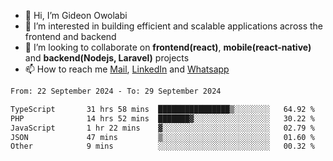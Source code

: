 - 👋 Hi, I’m Gideon Owolabi
- 👀 I’m interested in building efficient and scalable applications across the frontend and backend
- 💞️ I’m looking to collaborate on <b>frontend(react)</b>, <b>mobile(react-native)</b> and <b>backend(Nodejs, Laravel)</b> projects
- 📫 How to reach me <a href="mailto:gideoniyin2021@gmail.com">Mail</a>, <a href="https://www.linkedin.com/in/gideon-owolabi-9b667a232/">LinkedIn</a> and <a href="https://wa.me/2348055377085">Whatsapp</a>

<!---
gude1/gude1 is a ✨ special ✨ repository because its `README.md` (this file) appears on your GitHub profile.
You can click the Preview link to take a look at your changes.
--->

<!--START_SECTION:waka-->

```txt
From: 22 September 2024 - To: 29 September 2024

TypeScript       31 hrs 58 mins  ████████████████▒░░░░░░░░   64.92 %
PHP              14 hrs 52 mins  ███████▓░░░░░░░░░░░░░░░░░   30.22 %
JavaScript       1 hr 22 mins    ▓░░░░░░░░░░░░░░░░░░░░░░░░   02.79 %
JSON             47 mins         ▒░░░░░░░░░░░░░░░░░░░░░░░░   01.60 %
Other            9 mins          ░░░░░░░░░░░░░░░░░░░░░░░░░   00.32 %
```

<!--END_SECTION:waka-->
